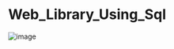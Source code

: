 # Web_Library_Using_Sql

![image](https://user-images.githubusercontent.com/111792933/218768535-32456b4f-0e1e-4f82-8523-be436ee67a49.png)

